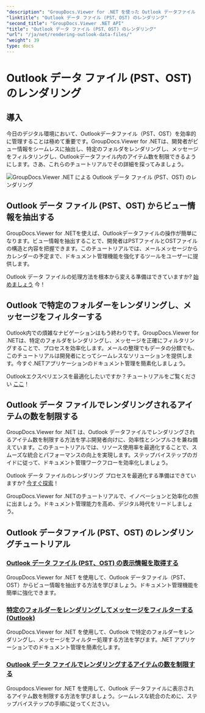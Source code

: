 ```yaml
---
"description": "GroupDocs.Viewer for .NET を使った Outlook データファイル (PST、OST) のレンダリングチュートリアルをご覧ください。効率的なドキュメント管理テクニックを簡単に習得できます。"
"linktitle": "Outlook データ ファイル (PST、OST) のレンダリング"
"second_title": "GroupDocs.Viewer .NET API"
"title": "Outlook データ ファイル (PST、OST) のレンダリング"
"url": "/ja/net/rendering-outlook-data-files/"
"weight": 39
type: docs
---
```

# Outlook データ ファイル (PST、OST) のレンダリング

## 導入

今日のデジタル環境において、Outlookデータファイル（PST、OST）を効率的に管理することは極めて重要です。GroupDocs.Viewer for .NETは、開発者がビュー情報をシームレスに抽出し、特定のフォルダをレンダリングし、メッセージをフィルタリングし、Outlookデータファイル内のアイテム数を制限できるようにします。さあ、これらのチュートリアルでその詳細を探ってみましょう。

![GroupDocs.Viewer .NET による Outlook データ ファイル (PST、OST) のレンダリング](/viewer/rendering-outlook-data-files/image.png)

## Outlook データ ファイル (PST、OST) からビュー情報を抽出する
GroupDocs.Viewer for .NETを使えば、Outlookデータファイルの操作が簡単になります。ビュー情報を抽出することで、開発者はPSTファイルとOSTファイルの構造と内容を把握できます。このチュートリアルでは、メールメッセージからカレンダーの予定まで、ドキュメント管理機能を強化するツールをユーザーに提供します。 

Outlook データ ファイルの処理方法を根本から変える準備はできていますか? [始めましょう](./get-view-info-outlook-data-file/) 今！

## Outlook で特定のフォルダーをレンダリングし、メッセージをフィルターする
Outlook内での煩雑なナビゲーションはもう終わりです。GroupDocs.Viewer for .NETは、特定のフォルダをレンダリングし、メッセージを正確にフィルタリングすることで、プロセスを効率化します。メールの整理でもデータの分類でも、このチュートリアルは開発者にとってシームレスなソリューションを提供します。今すぐ.NETアプリケーションのドキュメント管理を簡素化しましょう。

Outlookエクスペリエンスを最適化したいですか？チュートリアルをご覧ください [ここ](./render-specific-folders-and-filter-messages-outlook/)！

## Outlook データ ファイルでレンダリングされるアイテムの数を制限する
GroupDocs.Viewer for .NET は、Outlook データファイルでレンダリングされるアイテム数を制限する方法を学ぶ開発者向けに、効率性とシンプルさを兼ね備えています。このチュートリアルでは、リソース使用率を最適化することで、スムーズな統合とパフォーマンスの向上を実現します。ステップバイステップのガイドに従って、ドキュメント管理ワークフローを効率化しましょう。

Outlook データ ファイルのレンダリング プロセスを最適化する準備はできていますか? [今すぐ探索](./limit-items-to-render-outlook-data-files/)！

GroupDocs.Viewer for .NETのチュートリアルで、イノベーションと効率化の旅に出ましょう。ドキュメント管理能力を高め、デジタル時代をリードしましょう。
## Outlook データファイル (PST、OST) のレンダリングチュートリアル
### [Outlook データ ファイル (PST、OST) の表示情報を取得する](./get-view-info-outlook-data-file/)
GroupDocs.Viewer for .NET を使用して、Outlook データファイル（PST、OST）からビュー情報を抽出する方法を学びましょう。ドキュメント管理機能を簡単に強化できます。
### [特定のフォルダーをレンダリングしてメッセージをフィルターする (Outlook)](./render-specific-folders-and-filter-messages-outlook/)
GroupDocs.Viewer for .NET を使用して、Outlook で特定のフォルダーをレンダリングし、メッセージをフィルター処理する方法を学びます。.NET アプリケーションでのドキュメント管理を簡素化します。
### [Outlook データ ファイルでレンダリングするアイテムの数を制限する](./limit-items-to-render-outlook-data-files/)
Groupdocs.Viewer for .NET を使用して、Outlook データファイルに表示されるアイテム数を制限する方法を学びましょう。シームレスな統合のために、ステップバイステップの手順に従ってください。